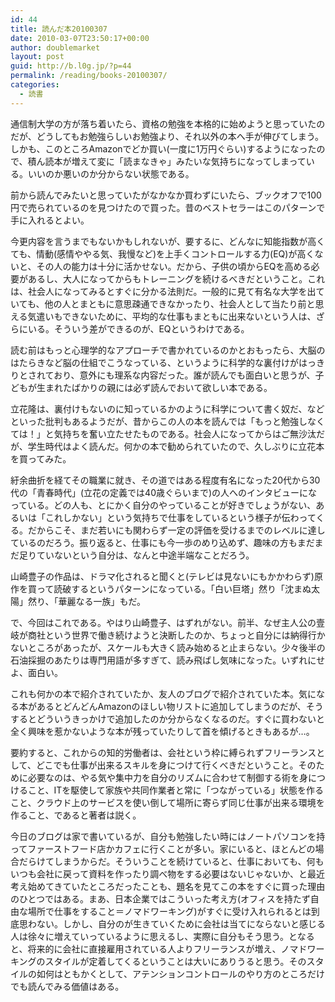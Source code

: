 ```yaml
---
id: 44
title: 読んだ本20100307
date: 2010-03-07T23:50:17+00:00
author: doublemarket
layout: post
guid: http://b.l0g.jp/?p=44
permalink: /reading/books-20100307/
categories:
  - 読書
---
```


通信制大学の方が落ち着いたら、資格の勉強を本格的に始めようと思っていたのだが、どうしてもお勉強らしいお勉強より、それ以外の本へ手が伸びてしまう。しかも、このところAmazonでどか買い(一度に1万円ぐらい)するようになったので、積ん読本が増えて変に「読まなきゃ」みたいな気持ちになってしまっている。いいのか悪いのか分からない状態である。



前から読んでみたいと思っていたがなかなか買わずにいたら、ブックオフで100円で売られているのを見つけたので買った。昔のベストセラーはこのパターンで手に入れるとよい。
  
今更内容を言うまでもないかもしれないが、要するに、どんなに知能指数が高くても、情動(感情ややる気、我慢など)を上手くコントロールする力(EQ)が高くないと、その人の能力は十分に活かせない。だから、子供の頃からEQを高める必要があるし、大人になってからもトレーニングを続けるべきだということ。これは、社会人になってみるとすぐに分かる法則だ。一般的に見て有名な大学を出ていても、他の人とまともに意思疎通できなかったり、社会人として当たり前と思える気遣いもできないために、平均的な仕事もまともに出来ないという人は、ざらにいる。そういう差ができるのが、EQというわけである。
  
読む前はもっと心理学的なアプローチで書かれているのかとおもったら、大脳のはたらきなど脳の仕組でこうなっている、というように科学的な裏付けがはっきりとされており、意外にも理系な内容だった。誰が読んでも面白いと思うが、子どもが生まれたばかりの親には必ず読んでおいて欲しい本である。



立花隆は、裏付けもないのに知っているかのように科学について書く奴だ、などといった批判もあるようだが、昔からこの人の本を読んでは「もっと勉強しなくては！」と気持ちを奮い立たせたものである。社会人になってからはご無沙汰だが、学生時代はよく読んだ。何かの本で勧められていたので、久しぶりに立花本を買ってみた。
  
紆余曲折を経てその職業に就き、その道ではある程度有名になった20代から30代の「青春時代」(立花の定義では40歳ぐらいまで)の人へのインタビューになっている。どの人も、とにかく自分のやっていることが好きでしょうがない、あるいは「これしかない」という気持ちで仕事をしているという様子が伝わってくる。だからこそ、まだ若いにも関わらず一定の評価を受けるまでのレベルに達しているのだろう。振り返ると、仕事にも今一歩のめり込めず、趣味の方もまだまだ足りていないという自分は、なんと中途半端なことだろう。



山崎豊子の作品は、ドラマ化されると聞くと(テレビは見ないにもかかわらず)原作を買って読破するというパターンになっている。「白い巨塔」然り「沈まぬ太陽」然り、「華麗なる一族」もだ。
  
で、今回はこれである。やはり山崎豊子、はずれがない。前半、なぜ主人公の壹岐が商社という世界で働き続けようと決断したのか、ちょっと自分には納得行かないところがあったが、スケールも大きく読み始めると止まらない。少々後半の石油採掘のあたりは専門用語が多すぎて、読み飛ばし気味になった。いずれにせよ、面白い。



これも何かの本で紹介されていたか、友人のブログで紹介されていた本。気になる本があるとどんどんAmazonのほしい物リストに追加してしまうのだが、そうするとどういうきっかけで追加したのか分からなくなるのだ。すぐに買わないと全く興味を惹かないような本が残っていたりして首を傾げるときもあるが…。
  
要約すると、これからの知的労働者は、会社という枠に縛られずフリーランスとして、どこでも仕事が出来るスキルを身につけて行くべきだということ。そのために必要なのは、やる気や集中力を自分のリズムに合わせて制御する術を身につけること、ITを駆使して家族や共同作業者と常に「つながっている」状態を作ること、クラウド上のサービスを使い倒して場所に寄らず同じ仕事が出来る環境を作ること、であると著者は説く。
  
今日のブログは家で書いているが、自分も勉強したい時にはノートパソコンを持ってファーストフード店かカフェに行くことが多い。家にいると、ほとんどの場合だらけてしまうからだ。そういうことを続けていると、仕事においても、何もいつも会社に戻って資料を作ったり調べ物をする必要はないじゃないか、と最近考え始めてきていたところだったことも、題名を見てこの本をすぐに買った理由のひとつではある。まあ、日本企業ではこういった考え方(オフィスを持たず自由な場所で仕事をすること＝ノマドワーキング)がすぐに受け入れられるとは到底思わない。しかし、自分のが生きていくために会社は当てにならないと感じる人は徐々に増えていっているように思えるし、実際に自分もそう思う。となると、将来的に会社に直接雇用されている人よりフリーランスが増え、ノマドワーキングのスタイルが定着してくるということは大いにありうると思う。そのスタイルの如何はともかくとして、アテンションコントロールのやり方のところだけでも読んでみる価値はある。

